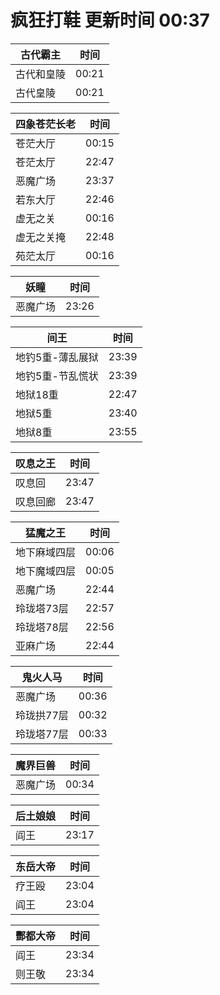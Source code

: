 # 疯狂打鞋 更新时间 00:37

| 古代霸主   | 时间    |
|--------|-------|
| 古代和皇陵 | 00:21 |
| 古代皇陵 | 00:21 |

| 四象苍茫长老   | 时间    |
|--------|-------|
| 苍茫大厅 | 00:15 |
| 苍茫太厅 | 22:47 |
| 恶魔广场 | 23:37 |
| 若东大厅 | 22:46 |
| 虚无之关 | 00:16 |
| 虚无之关掩 | 22:48 |
| 苑茫太厅 | 00:16 |

| 妖瞳   | 时间    |
|--------|-------|
| 恶魔广场 | 23:26 |

| 间王   | 时间    |
|--------|-------|
| 地钓5重-薄乱展狱 | 23:39 |
| 地钓5重-节乱慌状 | 23:39 |
| 地狱18重 | 22:47 |
| 地狱5重 | 23:40 |
| 地狱8重 | 23:55 |

| 叹息之王   | 时间    |
|--------|-------|
| 叹息回 | 23:47 |
| 叹息回廊 | 23:47 |

| 猛魔之王   | 时间    |
|--------|-------|
| 地下麻域四层 | 00:06 |
| 地下魔域四层 | 00:05 |
| 恶魔广场 | 22:44 |
| 玲珑塔73层 | 22:57 |
| 玲珑塔78层 | 22:56 |
| 亚麻广场 | 22:44 |

| 鬼火人马   | 时间    |
|--------|-------|
| 恶魔广场 | 00:36 |
| 玲珑拱77层 | 00:32 |
| 玲珑塔77层 | 00:33 |

| 魔界巨兽   | 时间    |
|--------|-------|
| 恶魔广场 | 00:34 |

| 后土娘娘   | 时间    |
|--------|-------|
| 阎王 | 23:17 |

| 东岳大帝   | 时间    |
|--------|-------|
| 疗王殴 | 23:04 |
| 阎王 | 23:04 |

| 酆都大帝   | 时间    |
|--------|-------|
| 阎王 | 23:34 |
| 则王敬 | 23:34 |